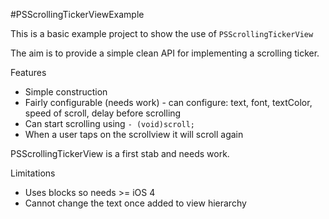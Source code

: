 #PSScrollingTickerViewExample

This is a basic example project to show the use of `PSScrollingTickerView`

The aim is to provide a simple clean API for implementing a scrolling ticker.

Features
- Simple construction
- Fairly configurable (needs work) - can configure: text, font, textColor, speed of scroll, delay before scrolling
- Can start scrolling using `- (void)scroll;`
- When a user taps on the scrollview it will scroll again

PSScrollingTickerView is a first stab and needs work.

Limitations
- Uses blocks so needs >= iOS 4
- Cannot change the text once added to view hierarchy 